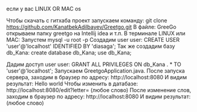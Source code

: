 если у вас LINUX OR MAC os

Чтобы скачать с гитхаба проект запускаем команду:
    git clone https://github.com/KanatbekAdilbayev/Greetgo.git
В файле:
    GreeGo oткрываем папку greetgo на Intellij idea и т.п.
В  терминале LINUX или MAC: 
    Запустем mysql -u root -p
Создадим user user:
    CREATE USER 'user'@'localhost' IDENTIFIED BY 'diasaga';
Так же создадим базу db_Kana:
    create database db_Kana;
    use db_Kana;

Дадим доступ user user:
    GRANT ALL PRIVILEGES ON db_Kana . * TO 'user'@'localhost';
Запускаем GreetgoApplication.java. После запуска сервера, заходим в браузер по адресу:
    http://localhost:8080
И видим результат:
    Hello world
Чтобы изменить в датабазе:
    http://localhost:8080/edit?letter= (любое слово)
После изменение слов, заходим в браузер по адресу:
    http://localhost:8080
И видим результат:
    (любое слово) 
    
  
  
